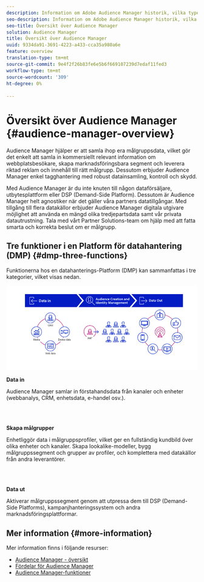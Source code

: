 ```yaml
---
description: Information om Adobe Audience Manager historik, vilka typer av data som samlats in, segmentering, rapportering och mycket annat.
seo-description: Information om Adobe Audience Manager historik, vilka typer av data som samlats in, segmentering, rapportering och mycket annat.
seo-title: Översikt över Audience Manager
solution: Audience Manager
title: Översikt över Audience Manager
uuid: 9334da91-3691-4223-a433-cca35a980a6e
feature: overview
translation-type: tm+mt
source-git-commit: 9e4f2f26b83fe6e5b6f669107239d7edaf11fed3
workflow-type: tm+mt
source-wordcount: '309'
ht-degree: 0%

---
```



# Översikt över Audience Manager {#audience-manager-overview}

Audience Manager hjälper er att samla ihop era målgruppsdata, vilket gör det enkelt att samla in kommersiellt relevant information om webbplatsbesökare, skapa marknadsföringsbara segment och leverera riktad reklam och innehåll till rätt målgrupp. Dessutom erbjuder Audience Manager enkel tagghantering med robust datainsamling, kontroll och skydd.

Med Audience Manager är du inte knuten till någon dataförsäljare, utbytesplattform eller DSP (Demand-Side Platform). Dessutom är Audience Manager helt agnostiker när det gäller våra partners datatillgångar. Med tillgång till flera datakällor erbjuder Audience Manager digitala utgivare möjlighet att använda en mängd olika tredjepartsdata samt vår privata datautrustning. Tala med vårt Partner Solutions-team om hjälp med att fatta smarta och korrekta beslut om er målgrupp.

## Tre funktioner i en Platform för datahantering (DMP) {#dmp-three-functions}

Funktionerna hos en datahanterings-Platform (DMP) kan sammanfattas i tre kategorier, vilket visas nedan.

![Bild av tre DMP-funktioner: Data in, målgruppsgenerering, data ut](/help/using/overview/assets/dmp-functions.png)

**Data in**

Audience Manager samlar in förstahandsdata från kanaler och enheter (webbanalys, CRM, enhetsdata, e-handel osv.).

<br> 

**Skapa målgrupper**

Enhetliggör data i målgruppsprofiler, vilket ger en fullständig kundbild över olika enheter och kanaler. Skapa lookalike-modeller, bygg målgruppssegment och grupper av profiler, och komplettera med datakällor från andra leverantörer.

<br> 

**Data ut**

Aktiverar målgruppssegment genom att utpressa dem till DSP (Demand-Side Platforms), kampanjhanteringssystem och andra marknadsföringsplattformar.

## Mer information {#more-information}

Mer information finns i följande resurser:
* [Audience Manager - översikt](https://www.adobe.com/analytics/audience-manager.html)
* [Fördelar för Audience Manager](https://www.adobe.com/analytics/audience-manager/benefits.html)
* [Audience Manager-funktioner](https://www.adobe.com/analytics/audience-manager/features.html)


<!--

## History and Background {#history-and-background}

Audience Manager started as Demdex in 2008. It was acquired by Adobe Systems in 2011 and subsequently rebranded as Audience Manager.

## History {#history}

Since 2008, Audience Manager (formerly, [!UICONTROL Demdex]) has been a pioneer in the on-line audience management market. Audience Manager services power dynamic, multi-channel online data strategies. Our platform and services are used by an array of diverse industries from automobiles (AutoTrader), to airlines (American Airlines), and financial services companies (American Express). Audience Manager uses enterprise-level technology to provide the scale, reliability, analytics, and performance to help your business succeed online. Audience Manager integrates with the Adobe Experience Cloud to help you centralize, manage, and take action on your data assets across a growing number of digitally addressable channels.

## Audience Manager and its Data Management Platform (DMP) {#aam-dmp}

Audience Manager helps you manage your data pipeline. Our service is a catalyst that transforms generic users and raw data signals into actual audience segments used for multi-channel marketing efforts. Additionally, Audience Manager provides tools for tag management and audience analytics while simultaneously meeting the privacy and data security needs of clients and consumers.

![](assets/am_overview_80.png)


-->